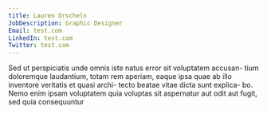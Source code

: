 ```yaml
---
title: Lauren Orscheln
JobDescription: Graphic Designer
Email: test.com
LinkedIn: test.com
Twitter: test.com
---
```

Sed ut perspiciatis unde omnis iste natus error sit voluptatem accusan- tium doloremque laudantium, totam rem aperiam, eaque ipsa quae ab illo inventore veritatis et quasi archi- tecto beatae vitae dicta sunt explica- bo. Nemo enim ipsam voluptatem quia voluptas sit aspernatur aut odit aut fugit, sed quia consequuntur